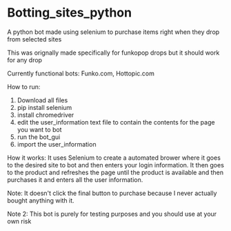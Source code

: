 # Botting_sites_python
 A python bot made using selenium to purchase items right when they drop from selected sites
 
 This was orignally made specifically for funkopop drops but it should work for any drop
 
 Currently functional bots: Funko.com, Hottopic.com
 
 How to run: 
 1. Download all files
 2. pip install selenium
 3. install chromedriver
 3. edit the user_information text file to contain
 the contents for the page you want to bot
 4. run the bot_gui
 5. import the user_information

How it works:
It uses Selenium to create a automated brower where it goes to the
desired site to bot and then enters your login information. 
It then goes to the product and refreshes the page until the product
is available and then purchases it and enters all the user information.


Note: It doesn't click the final button to purchase because I never actually
bought anything with it.

Note 2: This bot is purely for testing purposes and you should use at your own risk
